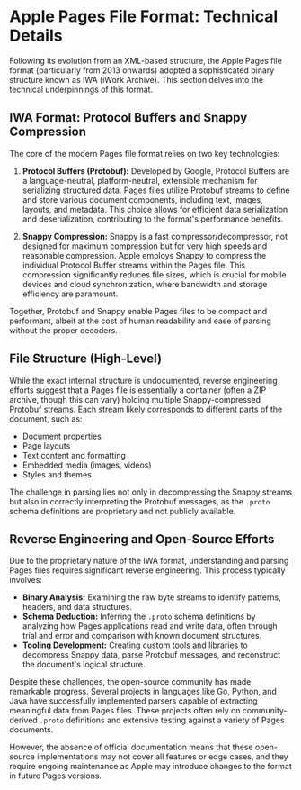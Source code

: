 # Apple Pages File Format: Technical Details

Following its evolution from an XML-based structure, the Apple Pages file format (particularly from 2013 onwards) adopted a sophisticated binary structure known as IWA (iWork Archive). This section delves into the technical underpinnings of this format.

## IWA Format: Protocol Buffers and Snappy Compression

The core of the modern Pages file format relies on two key technologies:

1.  **Protocol Buffers (Protobuf):** Developed by Google, Protocol Buffers are a language-neutral, platform-neutral, extensible mechanism for serializing structured data. Pages files utilize Protobuf streams to define and store various document components, including text, images, layouts, and metadata. This choice allows for efficient data serialization and deserialization, contributing to the format's performance benefits.

2.  **Snappy Compression:** Snappy is a fast compressor/decompressor, not designed for maximum compression but for very high speeds and reasonable compression. Apple employs Snappy to compress the individual Protocol Buffer streams within the Pages file. This compression significantly reduces file sizes, which is crucial for mobile devices and cloud synchronization, where bandwidth and storage efficiency are paramount.

Together, Protobuf and Snappy enable Pages files to be compact and performant, albeit at the cost of human readability and ease of parsing without the proper decoders.

## File Structure (High-Level)

While the exact internal structure is undocumented, reverse engineering efforts suggest that a Pages file is essentially a container (often a ZIP archive, though this can vary) holding multiple Snappy-compressed Protobuf streams. Each stream likely corresponds to different parts of the document, such as:

*   Document properties
*   Page layouts
*   Text content and formatting
*   Embedded media (images, videos)
*   Styles and themes

The challenge in parsing lies not only in decompressing the Snappy streams but also in correctly interpreting the Protobuf messages, as the `.proto` schema definitions are proprietary and not publicly available.

## Reverse Engineering and Open-Source Efforts

Due to the proprietary nature of the IWA format, understanding and parsing Pages files requires significant reverse engineering. This process typically involves:

*   **Binary Analysis:** Examining the raw byte streams to identify patterns, headers, and data structures.
*   **Schema Deduction:** Inferring the `.proto` schema definitions by analyzing how Pages applications read and write data, often through trial and error and comparison with known document structures.
*   **Tooling Development:** Creating custom tools and libraries to decompress Snappy data, parse Protobuf messages, and reconstruct the document's logical structure.

Despite these challenges, the open-source community has made remarkable progress. Several projects in languages like Go, Python, and Java have successfully implemented parsers capable of extracting meaningful data from Pages files. These projects often rely on community-derived `.proto` definitions and extensive testing against a variety of Pages documents.

However, the absence of official documentation means that these open-source implementations may not cover all features or edge cases, and they require ongoing maintenance as Apple may introduce changes to the format in future Pages versions.
